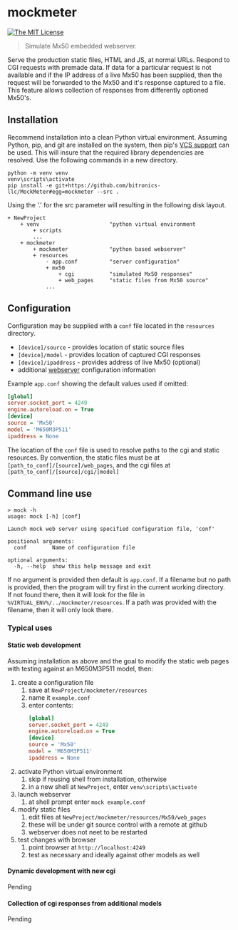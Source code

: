 # **mockmeter**

[![The MIT License](https://img.shields.io/badge/license-MIT-orange.svg?style=flat-square)](http://opensource.org/licenses/MIT)

> Simulate Mx50 embedded webserver.

Serve the production static files, HTML and JS, at normal URLs.  Respond to CGI
requests with premade data.  If data for a particular request is not available and
if the IP address of a live Mx50 has been supplied, then the request will be
forwarded to the Mx50 and it's response captured to a file.  This feature allows
collection of responses from differently optioned Mx50's.

## Installation

Recommend installation into a clean Python virtual environment.  Assuming Python,
pip, and git are installed on the system, then pip's [VCS support](https://pip.pypa.io/en/latest/reference/pip_install/#vcs-support) can be used.  This
will insure that the required library dependencies are resolved.  Use the following
commands in a new directory.

```shell
python -m venv venv
venv\scripts\activate
pip install -e git+https://github.com/bitronics-llc/MockMeter#egg=mockmeter --src .
```

Using the '.' for the src parameter will resulting in the following disk layout.

```code
+ NewProject
    + venv                      "python virtual environment
        + scripts
        ...
    + mockmeter
        + mockmeter             "python based webserver"
        + resources
            - app.conf          "server configuration"
            + mx50
                + cgi           "simulated Mx50 responses"
                + web_pages     "static files from Mx50 source"
            ...
```

## Configuration

Configuration may be supplied with a `conf` file located in the `resources`
directory.

* `[device]/source` - provides location of static source files
* `[device]/model` - provides location of captured CGI responses
* `[device]/ipaddress` - provides address of live Mx50 (optional)
* additional [webserver](https://docs.cherrypy.org/en/latest/config.html#configuration-files) configuration information

Example `app.conf` showing the default values used if omitted:

```ini
[global]
server.socket_port = 4249
engine.autoreload.on = True
[device]
source = 'Mx50'
model = 'M650M3P511'
ipaddress = None
```

The location of the `conf` file is used to resolve paths to the cgi and static
resources.  By convention, the static files must be at `[path_to_conf]/[source]/web_pages`,
and the cgi files at `[path_to_conf]/[source]/cgi/[model]`

## Command line use

```shell
> mock -h
usage: mock [-h] [conf]

Launch mock web server using specified configuration file, 'conf'

positional arguments:
  conf        Name of configuration file

optional arguments:
  -h, --help  show this help message and exit
```

If no argument is provided then default is `app.conf`.  If a filename but no path
is provided, then the program will try first in the current working directory.  
If not found there, then it will look for the file in `%VIRTUAL_ENV%/../mockmeter/resources`.
If a path was provided with the filename, then it will only look there.

### Typical uses

#### Static web development

Assuming installation as above and the goal to modify the static web pages with
testing against an M650M3P511 model, then:

1. create a configuration file
    1. save at `NewProject/mockmeter/resources`
    2. name it `example.conf`
    3. enter contents:
        ```ini
        [global]
        server.socket_port = 4249
        engine.autoreload.on = True
        [device]
        source = 'Mx50'
        model = 'M650M3P511'
        ipaddress = None
        ```
2. activate Python virtual environment
    1. skip if reusing shell from installation, otherwise
    2. in a new shell at `NewProject`, enter `venv\scripts\activate`
3. launch webserver
    1. at shell prompt enter `mock example.conf`
4. modify static files
    1. edit files at `NewProject/mockmeter/resources/Mx50/web_pages`
    2. these will be under git source control with a remote at github
    3. webserver does not neet to be restarted
5. test changes with browser
    1. point browser at `http://localhost:4249`
    2. test as necessary and ideally against other models as well

#### Dynamic development with new cgi

Pending

#### Collection of cgi responses from additional models

Pending
